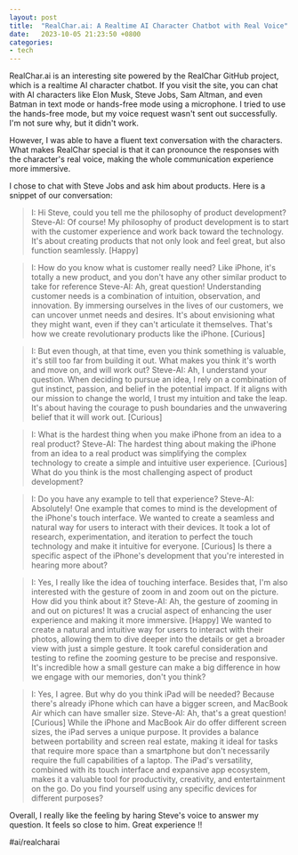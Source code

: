 ```yaml
---
layout: post
title:  "RealChar.ai: A Realtime AI Character Chatbot with Real Voice"
date:   2023-10-05 21:23:50 +0800
categories: 
- tech
---
```


RealChar.ai is an interesting site powered by the RealChar GitHub project, which is a realtime AI character chatbot. If you visit the site, you can chat with AI characters like Elon Musk, Steve Jobs, Sam Altman, and even Batman in text mode or hands-free mode using a microphone. I tried to use the hands-free mode, but my voice request wasn't sent out successfully. I'm not sure why, but it didn't work.

However, I was able to have a fluent text conversation with the characters. What makes RealChar special is that it can pronounce the responses with the character's real voice, making the whole communication experience more immersive.

I chose to chat with Steve Jobs and ask him about products. Here is a snippet of our conversation:

> I: Hi Steve, could you tell me the philosophy of product development?
> Steve-AI: Of course! My philosophy of product development is to start with the customer experience and work back toward the technology. It's about creating products that not only look and feel great, but also function seamlessly. [Happy]

> I: How do you know what is customer really need? Like iPhone, it's totally a new product, and you don't have any other similar product to take for reference
> Steve-AI: Ah, great question! Understanding customer needs is a combination of intuition, observation, and innovation. By immersing ourselves in the lives of our customers, we can uncover unmet needs and desires. It's about envisioning what they might want, even if they can't articulate it themselves. That's how we create revolutionary products like the iPhone. [Curious]

> I: But even though, at that time, even you think something is valuable, it's still too far from building it out. What makes you think it's worth and move on, and will work out?
> Steve-AI: Ah, I understand your question. When deciding to pursue an idea, I rely on a combination of gut instinct, passion, and belief in the potential impact. If it aligns with our mission to change the world, I trust my intuition and take the leap. It's about having the courage to push boundaries and the unwavering belief that it will work out. [Curious]

> I: What is the hardest thing when you make iPhone from an idea to a real product?
> Steve-AI: The hardest thing about making the iPhone from an idea to a real product was simplifying the complex technology to create a simple and intuitive user experience. [Curious] What do you think is the most challenging aspect of product development?

> I: Do you have any example to tell that experience?
> Steve-AI: Absolutely! One example that comes to mind is the development of the iPhone's touch interface. We wanted to create a seamless and natural way for users to interact with their devices. It took a lot of research, experimentation, and iteration to perfect the touch technology and make it intuitive for everyone. [Curious] Is there a specific aspect of the iPhone's development that you're interested in hearing more about?

> I: Yes, I really like the idea of touching interface. Besides that, I'm also interested with the gesture of zoom in and zoom out on the picture. How did you think about it?
> Steve-AI: Ah, the gesture of zooming in and out on pictures! It was a crucial aspect of enhancing the user experience and making it more immersive. [Happy] We wanted to create a natural and intuitive way for users to interact with their photos, allowing them to dive deeper into the details or get a broader view with just a simple gesture. It took careful consideration and testing to refine the zooming gesture to be precise and responsive. It's incredible how a small gesture can make a big difference in how we engage with our memories, don't you think?

> I: Yes, I agree. But why do you think iPad will be needed? Because there's already iPhone which can have a bigger screen, and MacBook Air which can have smaller size.
> Steve-AI: Ah, that's a great question! [Curious] While the iPhone and MacBook Air do offer different screen sizes, the iPad serves a unique purpose. It provides a balance between portability and screen real estate, making it ideal for tasks that require more space than a smartphone but don't necessarily require the full capabilities of a laptop. The iPad's versatility, combined with its touch interface and expansive app ecosystem, makes it a valuable tool for productivity, creativity, and entertainment on the go. Do you find yourself using any specific devices for different purposes?


Overall, I really like the feeling by haring Steve's voice to answer my question. It feels so close to him. Great experience !!

#ai/realcharai 
